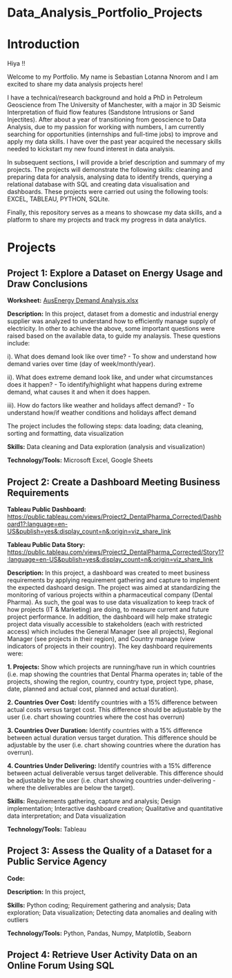 # Data_Analysis_Portfolio_Projects
# Introduction
Hiya !!

Welcome to my Portfolio. My name is Sebastian Lotanna Nnorom and I am excited to share my data analysis projects here!

I have a technical/research background and hold a PhD in Petroleum Geoscience from The University of Manchester, with a major in 3D Seismic Interpretation of fluid flow features (Sandstone Intrusions or Sand Injectites). After about a year of transitioning from geoscience to Data Analysis, due to my passion for working with numbers, I am currently searching for opportunities (internships and full-time jobs) to improve and apply my data skills. I have over the past year acquired the necessary skills needed to kickstart my new found interest in data analysis.

In subsequent sections, I will provide a brief description and summary of my projects. The projects will demonstrate the following skills: cleaning and preparing data for analysis, analysing data to identify trends, querying a relational database with SQL and creating data visualisation and dashboards. These projects were carried out using the following tools: EXCEL, TABLEAU, PYTHON, SQLite.

Finally, this repository serves as a means to showcase my data skills, and a platform to share my projects and track my progress in data analytics.

# Projects
## Project 1: Explore a Dataset on Energy Usage and Draw Conclusions

**Worksheet:** [AusEnergy Demand Analysis.xlsx](https://github.com/Sebastian-TheDataDetective/Data_Analysis_Portfolio/files/11343021/AusEnergy.Demand.Analysis.xlsx)

**Description:** In this project, dataset from a domestic and industrial energy supplier was analyzed to understand how to efficiently manage supply of electricity. In other to achieve the above, some important questions were raised based on the available data, to guide my analaysis. These questions include:

i). What does demand look like over time? - To show and understand how demand varies over time (day of week/month/year). 

ii). What does extreme demand look like, and under what circumstances does it happen? - To identify/highlight what happens during extreme demand, what causes it and when it does happen. 

iii). How do factors like weather and holidays affect demand? - To understand how/if weather conditions and holidays affect demand

The project includes the following steps: data loading; data cleaning, sorting and formatting, data visualization

**Skills:** Data cleaning and Data exploration (analysis and visualization)

**Technology/Tools:** Microsoft Excel, Google Sheets


## Project 2: Create a Dashboard Meeting Business Requirements

**Tableau Public Dashboard:** https://public.tableau.com/views/Project2_DentalPharma_Corrected/Dashboard1?:language=en-US&publish=yes&:display_count=n&:origin=viz_share_link  

**Tableau Public Data Story:** https://public.tableau.com/views/Project2_DentalPharma_Corrected/Story1?:language=en-US&publish=yes&:display_count=n&:origin=viz_share_link 

**Description:** In this project, a dashboard was created to meet business requirements by applying requirement gathering and capture to implement the expected dashoard design. The project was aimed at standardizing the monitoring of various projects within a pharmaceutical company (Dental Pharma). As such, the goal was to use data visualization to keep track of how projects (IT & Marketing) are doing, to measure current and future project performance. In addition, the dashboard will help make strategic project data visually accessible to stakeholders (each with restricted access) which includes the General Manager (see all projects), Regional Manager (see projects in their region), and Country manage (view indicators of projects in their country). The key dashboard requirements were: 

**1. Projects:** Show which projects are running/have run in which countries (i.e. map showing the countries that Dental Pharma operates in; table of the projects, showing the region, country, country type, project type, phase, date,     planned and actual cost, planned and actual duration).

**2. Countries Over Cost:** Identify countries with a 15% difference between actual costs versus target cost. This difference should be adjustable by the user (i.e. chart showing countries where the cost has overrun)

**3. Countries Over Duration:** Identify countries with a 15% difference between actual duration versus target duration. This difference should be adjustable by the user (i.e. chart showing countries where the duration has overrun).

**4. Countries Under Delivering:** Identify countries with a 15% difference between actual deliverable versus target deliverable. This difference should be adjustable by the user (i.e. chart showing countries under-delivering - where the
deliverables are below the target).

**Skills:** Requirements gathering, capture and analysis; Design implementation; Interactive dashboard creation; Qualitative and quantitative data interpretation; and Data visualization

**Technology/Tools:** Tableau



## Project 3: Assess the Quality of a Dataset for a Public Service Agency

**Code:**

**Description:** In this project, 



**Skills:** Python coding; Requirement gathering and analysis; Data exploration; Data visualization; Detecting data anomalies and dealing with outliers  

**Technology/Tools:** Python, Pandas, Numpy, Matplotlib, Seaborn 


## Project 4: Retrieve User Activity Data on an Online Forum Using SQL
